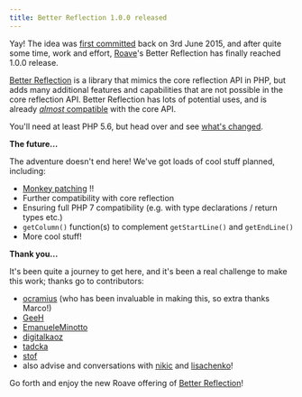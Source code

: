 ```yaml
---
title: Better Reflection 1.0.0 released
---
```


Yay! The idea was [first committed](https://github.com/Roave/BetterReflection/commit/ed0060ff) back on 3rd June 2015,
and after quite some time, work and effort, [Roave](https://roave.com/)'s Better Reflection has finally reached 1.0.0
release.

[Better Reflection](https://github.com/Roave/BetterReflection) is a library that mimics the core reflection API in PHP,
but adds many additional features and capabilities that are not possible in the core reflection API. Better Reflection
has lots of potential uses, and is already [*almost* compatible](https://github.com/Roave/BetterReflection/blob/master/docs/compatibility.md)
with the core API.

You'll need at least PHP 5.6, but head over and see [what's changed](https://github.com/Roave/BetterReflection/releases/tag/0.1.0).

**The future...**

The adventure doesn't end here! We've got loads of cool stuff planned, including:

 * [Monkey patching](https://en.wikipedia.org/wiki/Monkey_patch) !!
 * Further compatibility with core reflection
 * Ensuring full PHP 7 compatibility (e.g. with type declarations / return types etc.)
 * `getColumn()` function(s) to complement `getStartLine()` and `getEndLine()`
 * More cool stuff!

**Thank you...**

It's been quite a journey to get here, and it's been a real challenge to make this work; thanks go to contributors:

 * [ocramius](https://github.com/ocramius) (who has been invaluable in making this, so extra thanks Marco!)
 * [GeeH](https://github.com/GeeH)
 * [EmanueleMinotto](https://github.com/EmanueleMinotto)
 * [digitalkaoz](https://github.com/digitalkaoz)
 * [tadcka](https://github.com/tadcka)
 * [stof](https://github.com/stof)
 * also advise and conversations with [nikic](https://github.com/nikic) and [lisachenko](https://github.com/lisachenko)!

Go forth and enjoy the new Roave offering of [Better Reflection](https://github.com/Roave/BetterReflection)!

